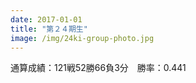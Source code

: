 ```yaml
---
date: 2017-01-01
title: "第２４期生"
image: /img/24ki-group-photo.jpg
---
```


通算成績：121戦52勝66負3分　勝率：0.441
